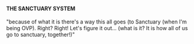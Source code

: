 #### THE SANCTUARY SYSTEM
"because of what it is there's a way this all goes (to Sanctuary (when I'm being OVP). Right? Right! Let's figure it out... (what is it? It is how all of us go to sanctuary, together!)"
